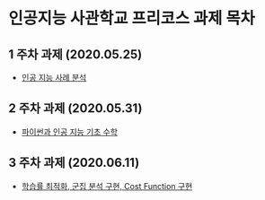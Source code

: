 # 인공지능 사관학교 프리코스 과제 목차

## 1 주차 과제 (2020.05.25)
 - [인공 지능 사례 분석](https://github.com/JIBEOMSU/AI_academy/blob/master/1%EC%A3%BC%EC%B0%A8%EA%B3%BC%EC%A0%9C.ipynb)
## 2 주차 과제 (2020.05.31)
 - [파이썬과 인공 지능 기초 수학](https://github.com/JIBEOMSU/AI_academy/blob/master/2%EC%A3%BC%EC%B0%A8%EA%B3%BC%EC%A0%9C.ipynb)
## 3 주차 과제 (2020.06.11)
- [학습률 최적화, 군집 분석 구현, Cost Function 구현](https://github.com/JIBEOMSU/AI_academy/blob/master/3%EC%A3%BC%EC%B0%A8_%EA%B3%BC%EC%A0%9C.ipynb)

